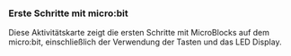 ### Erste Schritte mit micro:bit

Diese Aktivitätskarte zeigt die ersten Schritte mit MicroBlocks auf dem micro:bit,
einschließlich der Verwendung der Tasten und das LED Display.
